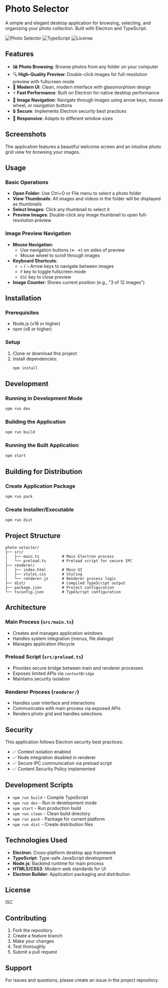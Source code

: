 # Photo Selector

A simple and elegant desktop application for browsing, selecting, and organizing your photo collection. Built with Electron and TypeScript.

![Photo Selector](https://img.shields.io/badge/electron-37.x-blue) ![TypeScript](https://img.shields.io/badge/typescript-5.x-blue) ![License](https://img.shields.io/badge/license-ISC-green)

## Features

- 🖼️ **Photo Browsing**: Browse photos from any folder on your computer
- 🔍 **High-Quality Preview**: Double-click images for full-resolution preview with fullscreen mode
- 🎨 **Modern UI**: Clean, modern interface with glassmorphism design
- ⚡ **Fast Performance**: Built on Electron for native desktop performance
- 🧭 **Image Navigation**: Navigate through images using arrow keys, mouse wheel, or navigation buttons
- 🔒 **Secure**: Implements Electron security best practices
- 📱 **Responsive**: Adapts to different window sizes

## Screenshots

The application features a beautiful welcome screen and an intuitive photo grid view for browsing your images.

## Usage

### Basic Operations
- **Open Folder**: Use Ctrl+O or File menu to select a photo folder
- **View Thumbnails**: All images and videos in the folder will be displayed as thumbnails
- **Select Images**: Click any thumbnail to select it
- **Preview Images**: Double-click any image thumbnail to open full-resolution preview

### Image Preview Navigation
- **Mouse Navigation**: 
  - Use navigation buttons (← →) on sides of preview
  - Mouse wheel to scroll through images
- **Keyboard Shortcuts**:
  - `←` / `→` Arrow keys to navigate between images
  - `F` key to toggle fullscreen mode
  - `ESC` key to close preview
- **Image Counter**: Shows current position (e.g., "3 of 12 images")

## Installation

### Prerequisites
- Node.js (v18 or higher)
- npm (v8 or higher)

### Setup
1. Clone or download this project
2. Install dependencies:
   ```bash
   npm install
   ```

## Development

### Running in Development Mode
```bash
npm run dev
```

### Building the Application
```bash
npm run build
```

### Running the Built Application
```bash
npm start
```

## Building for Distribution

### Create Application Package
```bash
npm run pack
```

### Create Installer/Executable
```bash
npm run dist
```

## Project Structure

```
photo-selector/
├── src/
│   ├── main.ts          # Main Electron process
│   └── preload.ts       # Preload script for secure IPC
├── renderer/
│   ├── index.html       # Main UI
│   ├── styles.css       # Styling
│   └── renderer.js      # Renderer process logic
├── dist/                # Compiled TypeScript output
├── package.json         # Project configuration
└── tsconfig.json        # TypeScript configuration
```

## Architecture

### Main Process (`src/main.ts`)
- Creates and manages application windows
- Handles system integration (menus, file dialogs)
- Manages application lifecycle

### Preload Script (`src/preload.ts`)
- Provides secure bridge between main and renderer processes
- Exposes limited APIs via `contextBridge`
- Maintains security isolation

### Renderer Process (`renderer/`)
- Handles user interface and interactions
- Communicates with main process via exposed APIs
- Renders photo grid and handles selections

## Security

This application follows Electron security best practices:
- ✅ Context isolation enabled
- ✅ Node integration disabled in renderer
- ✅ Secure IPC communication via preload script
- ✅ Content Security Policy implemented

## Development Scripts

- `npm run build` - Compile TypeScript
- `npm run dev` - Run in development mode
- `npm start` - Run production build
- `npm run clean` - Clean build directory
- `npm run pack` - Package for current platform
- `npm run dist` - Create distribution files

## Technologies Used

- **Electron**: Cross-platform desktop app framework
- **TypeScript**: Type-safe JavaScript development
- **Node.js**: Backend runtime for main process
- **HTML5/CSS3**: Modern web standards for UI
- **Electron Builder**: Application packaging and distribution

## License

ISC

## Contributing

1. Fork the repository
2. Create a feature branch
3. Make your changes
4. Test thoroughly
5. Submit a pull request

## Support

For issues and questions, please create an issue in the project repository.
